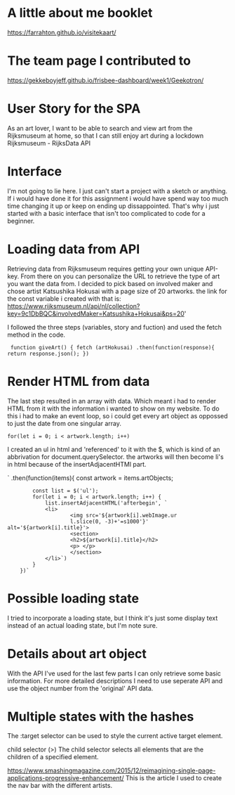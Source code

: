 # A little about me booklet

https://farrahton.github.io/visitekaart/ 

# The team page I contributed to

https://gekkeboyjeff.github.io/frisbee-dashboard/week1/Geekotron/ 

# User Story for the SPA

As an art lover, I want to be able to search and view art from the Rijksmuseum at home, so that I can still enjoy art during a lockdown Rijksmuseum - RijksData API

# Interface
I'm not going to lie here. I just can't start a project with a sketch or anything. If i would have done it for this assignment i would have spend way too much time changing it up or keep on ending up dissappointed. That's why i just started with a basic interface that isn't too complicated to code for a beginner. 

# Loading data from API
Retrieving data from Rijksmuseum requires getting your own unique API-key. From there on you can personalize the URL to retrieve the type of art you want the data from. I decided to pick based on involved maker and chose artist Katsushika Hokusai with a page size of 20 artworks. the link for the const variable i created with that is: https://www.rijksmuseum.nl/api/nl/collection?key=9c1DbBQC&involvedMaker=Katsushika+Hokusai&ps=20' 

I followed the three steps (variables, story and fuction) and used the fetch method in the code. 


` function giveArt() {
    fetch (artHokusai)
        .then(function(response){
            return response.json();
        })` 


# Render HTML from data
The last step resulted in an array with data. Which meant i had to render HTML from it with the information i wanted to show on my website. To do this i had to make an event loop, so i could get every art object as oppossed to just the date from one singular array.

`for(let i = 0; i < artwork.length; i++) ` 

I created an ul in html and 'referenced' to it with the $, which is kind of an abbrivation for document.querySelector. the artworks will then become li's in html because of the insertAdjacentHTMl part.

` .then(function(items){
            const artwork = items.artObjects;

            const list = $('ul');
            for(let i = 0; i < artwork.length; i++) {
                list.insertAdjacentHTML('afterbegin', `
                <li>
                        <img src='${artwork[i].webImage.ur
                        l.slice(0, -3)+'=s1000'}' alt='${artwork[i].title}'>
                        <section>
                        <h2>${artwork[i].title}</h2>   
                        <p> </p>
                        </section>
                </li>`)
            }
        })`

# Possible loading state

I tried to incorporate a loading state, but I think it's just some display text instead of an actual loading state, but I'm note sure. 

# Details about art object

With the API I've used for the last few parts I can only retrieve some basic information. For more detailed descriptions I need to use seperate API and use the object number from the 'original' API data. 

# Multiple states with the hashes
The :target selector can be used to style the current active target element.

child selector (>) 
The child selector selects all elements that are the children of a specified element.

https://www.smashingmagazine.com/2015/12/reimagining-single-page-applications-progressive-enhancement/ 
This is the article I used to create the nav bar with the different artists.